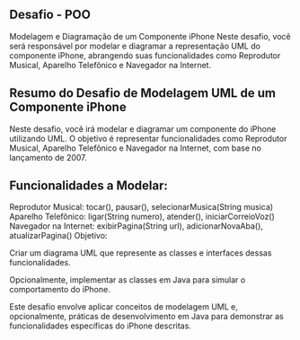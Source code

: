 ## Desafio - POO

Modelagem e Diagramação de um Componente iPhone
Neste desafio, você será responsável por modelar e diagramar a representação UML do componente iPhone, abrangendo suas funcionalidades como Reprodutor Musical, Aparelho Telefônico e Navegador na Internet.

## Resumo do Desafio de Modelagem UML de um Componente iPhone

Neste desafio, você irá modelar e diagramar um componente do iPhone utilizando UML. O objetivo é representar funcionalidades como Reprodutor Musical, Aparelho Telefônico e Navegador na Internet, com base no lançamento de 2007.

## Funcionalidades a Modelar:

Reprodutor Musical: tocar(), pausar(), selecionarMusica(String musica)
Aparelho Telefônico: ligar(String numero), atender(), iniciarCorreioVoz()
Navegador na Internet: exibirPagina(String url), adicionarNovaAba(), atualizarPagina()
Objetivo:

Criar um diagrama UML que represente as classes e interfaces dessas funcionalidades.

Opcionalmente, implementar as classes em Java para simular o comportamento do iPhone.

Este desafio envolve aplicar conceitos de modelagem UML e, opcionalmente, práticas de desenvolvimento em Java para demonstrar as funcionalidades específicas do iPhone descritas.
